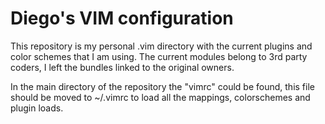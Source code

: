 # Diego's VIM configuration

This repository is my personal .vim directory with the current plugins and color schemes that I am using. The current modules belong to 3rd party coders, I left the bundles linked to the original owners.

In the main directory of the repository the "vimrc" could be found, this file should be moved to ~/.vimrc to load all the mappings, colorschemes and plugin loads.


